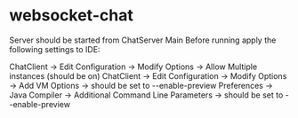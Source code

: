 # websocket-chat
Server should be started from ChatServer Main
Before running apply the following settings to IDE:

ChatClient -> Edit Configuration -> Modify Options -> Allow Multiple instances (should be on)
ChatClient -> Edit Configuration -> Modify Options -> Add VM Options -> should be set to --enable-preview
Preferences -> Java Compiler -> Additional Command Line Parameters -> should be set to --enable-preview
